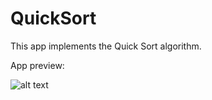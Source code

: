 # QuickSort
This app implements the Quick Sort algorithm. 

App preview:

![alt text](https://imgur.com/kqKXEqs)
